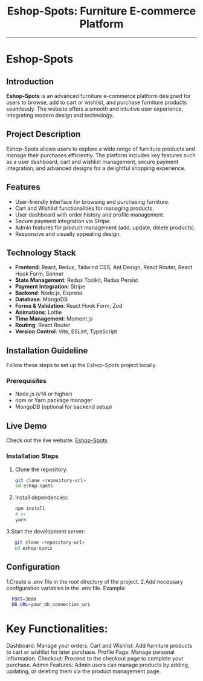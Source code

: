 <div align="center">
  <h1>Eshop-Spots: Furniture E-commerce Platform</h1>
</div>

---

# Eshop-Spots

## Introduction

**Eshop-Spots** is an advanced furniture e-commerce platform designed for users to browse, add to cart or wishlist, and purchase furniture products seamlessly. The website offers a smooth and intuitive user experience, integrating modern design and technology.

## Project Description

Eshop-Spots allows users to explore a wide range of furniture products and manage their purchases efficiently. The platform includes key features such as a user dashboard, cart and wishlist management, secure payment integration, and advanced designs for a delightful shopping experience.

## Features

- User-friendly interface for browsing and purchasing furniture.
- Cart and Wishlist functionalities for managing products.
- User dashboard with order history and profile management.
- Secure payment integration via Stripe.
- Admin features for product management (add, update, delete products).
- Responsive and visually appealing design.

## Technology Stack

- **Frontend**: React, Redux, Tailwind CSS, Ant Design, React Router, React Hook Form, Sonner
- **State Management**: Redux Toolkit, Redux Persist
- **Payment Integration**: Stripe
- **Backend**: Node.js, Express
- **Database**: MongoDB
- **Forms & Validation**: React Hook Form, Zod
- **Animations**: Lottie
- **Time Management**: Moment.js
- **Routing**: React Router
- **Version Control**: Vite, ESLint, TypeScript

## Installation Guideline

Follow these steps to set up the Eshop-Spots project locally.

### Prerequisites

- Node.js (v14 or higher)
- npm or Yarn package manager
- MongoDB (optional for backend setup)

## Live Demo

Check out the live website: [Eshop-Spots](https://eshopspots.web.app/)

### Installation Steps

1. Clone the repository:

   ```bash
   git clone <repository-url>
   cd eshop-spots
2. Install dependencies:
   ```bash
   npm install
   # or
   yarn

3.Start the development server:
```bash
   git clone <repository-url>
   cd eshop-spots
```
## Configuration
1.Create a .env file in the root directory of the project.
2.Add necessary configuration variables in the .env file. Example:

```bash
  PORT=3000
  DB_URL=your_db_connection_uri
```


# Key Functionalities:
Dashboard: Manage your orders.
Cart and Wishlist: Add furniture products to cart or wishlist for later purchase.
Profile Page: Manage personal information.
Checkout: Proceed to the checkout page to complete your purchase.
Admin Features: Admin users can manage products by adding, updating, or deleting them via the product management page.
